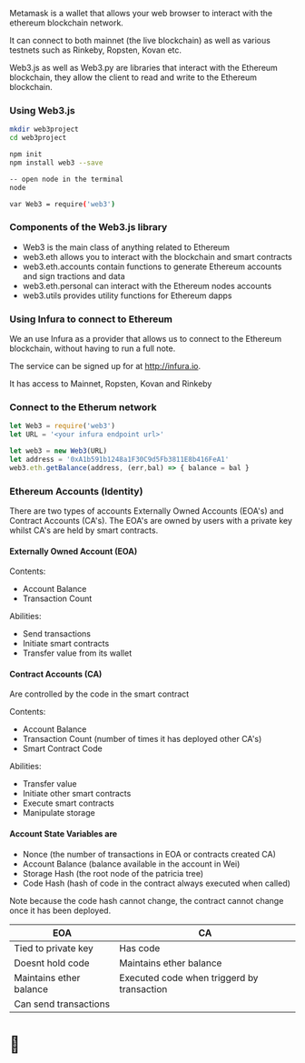Metamask is a wallet that allows your web browser to interact with the ethereum
blockchain network.

It can connect to both mainnet (the live blockchain) as well as various testnets
such as Rinkeby, Ropsten, Kovan etc.

Web3.js as well as Web3.py are libraries that interact with the Ethereum
blockchain, they allow the client to read and write to the Ethereum blockchain.

### Using Web3.js

```bash
mkdir web3project
cd web3project

npm init
npm install web3 --save

-- open node in the terminal
node

var Web3 = require('web3')
```

### Components of the Web3.js library

* Web3 is the main class of anything related to Ethereum
* web3.eth allows you to interact with the blockchain and smart contracts
* web3.eth.accounts contain functions to generate Ethereum accounts and sign
tractions and data
* web3.eth.personal can interact with the Ethereum nodes accounts
* web3.utils provides utility functions for Ethereum dapps 

### Using Infura to connect to Ethereum

We an use Infura as a provider that allows us to connect to the Ethereum
blockchain, without having to run a full note. 

The service can be signed up for at http://infura.io.

It has access to Mainnet, Ropsten, Kovan and Rinkeby

### Connect to the Etherum network

```javascript
let Web3 = require('web3')
let URL = '<your infura endpoint url>'

let web3 = new Web3(URL)
let address = '0xA1b591b1248a1F30C9d5Fb3811E8b416FeA1'
web3.eth.getBalance(address, (err,bal) => { balance = bal }
```
### Ethereum Accounts (Identity)

There are two types of accounts Externally Owned Accounts (EOA's) and Contract
Accounts (CA's). The EOA's are owned by users with a private key whilst CA's are
held by smart contracts.

#### Externally Owned Account (EOA)

Contents: 
 - Account Balance
 - Transaction Count

Abilities: 
 - Send transactions
 - Initiate smart contracts
 - Transfer value from its wallet

#### Contract Accounts (CA)

Are controlled by the code in the smart contract

Contents: 
 - Account Balance
 - Transaction Count (number of times it has deployed other CA's)
 - Smart Contract Code

Abilities: 
 - Transfer value
 - Initiate other smart contracts
 - Execute smart contracts
 - Manipulate storage 

#### Account State Variables are
 - Nonce (the number of transactions in EOA or contracts created CA)
 - Account Balance (balance available in the account in Wei)
 - Storage Hash (the root node of the patricia tree)
 - Code Hash (hash of code in the contract always executed when called)

Note because the code hash cannot change, the contract cannot change once it has
been deployed.

 
 EOA  |  CA
 -----|-----
Tied to private key     | Has code
Doesnt hold code        | Maintains ether balance
Maintains ether balance | Executed code when triggerd by transaction
Can send transactions   | 

# :rocket:
